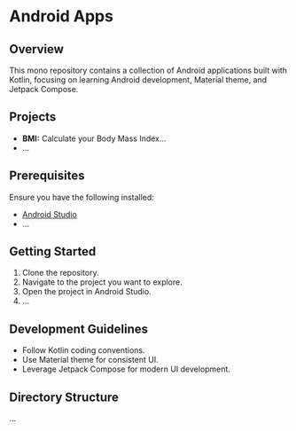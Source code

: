 # Android Apps

## Overview
This mono repository contains a collection of Android applications built with Kotlin, focusing on learning Android development, Material theme, and Jetpack Compose.

## Projects
- **BMI:** Calculate your Body Mass Index...
- ...

## Prerequisites
Ensure you have the following installed:
- [Android Studio](link-to-android-studio)
- ...

## Getting Started
1. Clone the repository.
2. Navigate to the project you want to explore.
3. Open the project in Android Studio.
4. ...

## Development Guidelines
- Follow Kotlin coding conventions.
- Use Material theme for consistent UI.
- Leverage Jetpack Compose for modern UI development.

## Directory Structure
...
